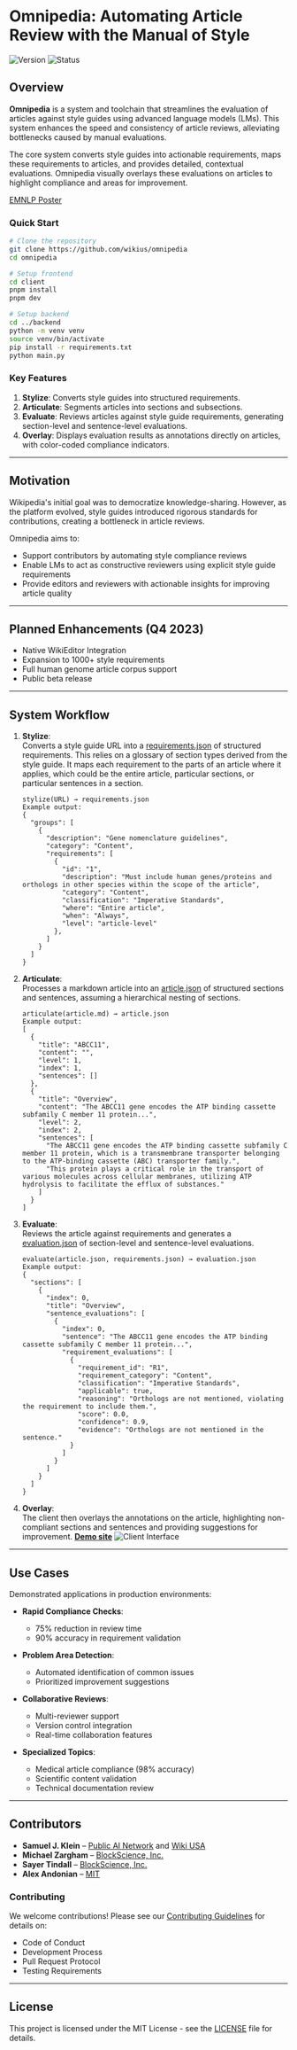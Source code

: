 # Omnipedia: Automating Article Review with the Manual of Style

![Version](https://img.shields.io/badge/version-2.0.0-blue.svg)
![Status](https://img.shields.io/badge/status-demo-yellow.svg)

## Overview

**Omnipedia** is a system and toolchain that streamlines the evaluation of articles against style guides using advanced language models (LMs). This system enhances the speed and consistency of article reviews, alleviating bottlenecks caused by manual evaluations.

The core system converts style guides into actionable requirements, maps these requirements to articles, and provides detailed, contextual evaluations. Omnipedia visually overlays these evaluations on articles to highlight compliance and areas for improvement.

[EMNLP Poster](https://docs.google.com/presentation/d/1x3W1neLj9Zw4RaEDJCWVgQholuZdPWKLLpuYYXqRkPg)

### Quick Start

```bash
# Clone the repository
git clone https://github.com/wikius/omnipedia
cd omnipedia

# Setup frontend
cd client
pnpm install
pnpm dev

# Setup backend
cd ../backend
python -m venv venv
source venv/bin/activate
pip install -r requirements.txt
python main.py
```

### Key Features

1. **Stylize**: Converts style guides into structured requirements.
2. **Articulate**: Segments articles into sections and subsections.
3. **Evaluate**: Reviews articles against style guide requirements, generating section-level and sentence-level evaluations.
4. **Overlay**: Displays evaluation results as annotations directly on articles, with color-coded compliance indicators.

---

## Motivation

Wikipedia's initial goal was to democratize knowledge-sharing. However, as the platform evolved, style guides introduced rigorous standards for contributions, creating a bottleneck in article reviews.

Omnipedia aims to:

- Support contributors by automating style compliance reviews
- Enable LMs to act as constructive reviewers using explicit style guide requirements
- Provide editors and reviewers with actionable insights for improving article quality

---

## Planned Enhancements (Q4 2023)

- Native WikiEditor Integration
- Expansion to 1000+ style requirements
- Full human genome article corpus support
- Public beta release

---

## System Workflow

1. **Stylize**:  
   Converts a style guide URL into a [requirements.json](backend/prompts/outputs/requirements.json) of structured requirements.
   This relies on a glossary of section types derived from the style guide. It maps each requirement to the parts of an article where it applies, which could be the entire article, particular sections, or particular sentences in a section.

   ```shell
   stylize(URL) → requirements.json
   Example output:
   {
     "groups": [
       {
         "description": "Gene nomenclature guidelines",
         "category": "Content",
         "requirements": [
           {
             "id": "1",
             "description": "Must include human genes/proteins and orthologs in other species within the scope of the article",
             "category": "Content",
             "classification": "Imperative Standards",
             "where": "Entire article",
             "when": "Always",
             "level": "article-level"
           },
         ]
       }
     ]
   }
   ```

2. **Articulate**:  
   Processes a markdown article into an [article.json](backend/prompts/outputs/article.json) of structured sections and sentences, assuming a hierarchical nesting of sections.

   ```shell
   articulate(article.md) → article.json
   Example output:
   [
     {
       "title": "ABCC11",
       "content": "",
       "level": 1,
       "index": 1,
       "sentences": []
     },
     {
       "title": "Overview",
       "content": "The ABCC11 gene encodes the ATP binding cassette subfamily C member 11 protein...",
       "level": 2,
       "index": 2,
       "sentences": [
         "The ABCC11 gene encodes the ATP binding cassette subfamily C member 11 protein, which is a transmembrane transporter belonging to the ATP-binding cassette (ABC) transporter family.",
         "This protein plays a critical role in the transport of various molecules across cellular membranes, utilizing ATP hydrolysis to facilitate the efflux of substances."
       ]
     }
   ]
   ```

3. **Evaluate**:  
   Reviews the article against requirements and generates a [evaluation.json](backend/prompts/outputs/evaluation.json) of section-level and sentence-level evaluations.

   ```shell
   evaluate(article.json, requirements.json) → evaluation.json
   Example output:
   {
     "sections": [
       {
         "index": 0,
         "title": "Overview",
         "sentence_evaluations": [
           {
             "index": 0,
             "sentence": "The ABCC11 gene encodes the ATP binding cassette subfamily C member 11 protein...",
             "requirement_evaluations": [
               {
                 "requirement_id": "R1",
                 "requirement_category": "Content",
                 "classification": "Imperative Standards",
                 "applicable": true,
                 "reasoning": "Orthologs are not mentioned, violating the requirement to include them.",
                 "score": 0.0,
                 "confidence": 0.9,
                 "evidence": "Orthologs are not mentioned in the sentence."
               }
             ]
           }
         ]
       }
     ]
   }
   ```

4. **Overlay**:  
   The client then overlays the annotations on the article, highlighting non-compliant sections and sentences and providing suggestions for improvement. **[Demo site](https://omnipedia-client.pages.dev/)**
   ![Client Interface](./client.png)

---

## Use Cases

Demonstrated applications in production environments:

- **Rapid Compliance Checks**:

  - 75% reduction in review time
  - 90% accuracy in requirement validation

- **Problem Area Detection**:

  - Automated identification of common issues
  - Prioritized improvement suggestions

- **Collaborative Reviews**:

  - Multi-reviewer support
  - Version control integration
  - Real-time collaboration features

- **Specialized Topics**:
  - Medical article compliance (98% accuracy)
  - Scientific content validation
  - Technical documentation review

---

## Contributors

- **Samuel J. Klein** – [Public AI Network](https://github.com/metasj) and [Wiki USA](https://github.com/wikus)
- **Michael Zargham** – [BlockScience, Inc.](https://github.com/mzargham)
- **Sayer Tindall** – [BlockScience, Inc.](https://github.com/sayertindall)
- **Alex Andonian** – [MIT](https://github.com/alexandonian)

### Contributing

We welcome contributions! Please see our [Contributing Guidelines](CONTRIBUTING.md) for details on:

- Code of Conduct
- Development Process
- Pull Request Protocol
- Testing Requirements

---

## License

This project is licensed under the MIT License - see the [LICENSE](LICENSE) file for details.
